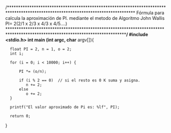 /*********************************************************************************************************************************
  Fórmula para calcula la aproximación de PI. 
  mediante el metodo de Algoritmo John Wallis
  PI= 2(2/1 x 2/3 x 4/3 x 4/5....)         
  *******************************************************************************************************************************/
#include <stdio.h>
int main (int argc, char** argv[]){


      float PI = 2, n = 1, o = 2;
      int i;
 
      for (i = 0; i < 10000; i++) {
          
          PI *= (o/n);
 
          if (i % 2 == 0)  // si el resto es 0 K suma y asigna. 
             n += 2;
          else
             o += 2;
      }
 
      printf("El valor aproximado de Pi es: %lf", PI);
 
      return 0;
}
 
